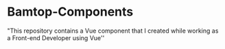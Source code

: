 # Bamtop-Components
"This repository contains a Vue component that I created while working as a Front-end Developer using Vue''

